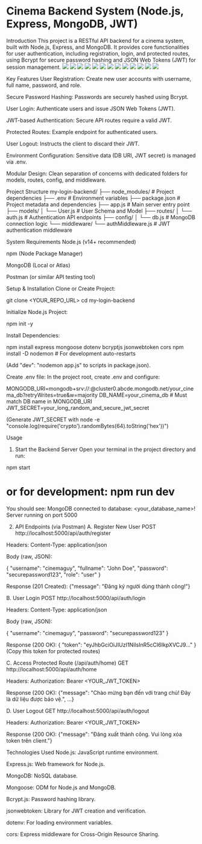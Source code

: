 Cinema Backend System (Node.js, Express, MongoDB, JWT)
=====================================
Introduction
This project is a RESTful API backend for a cinema system, built with Node.js, Express, and MongoDB. It provides core functionalities for user authentication, including registration, login, and protected routes, using Bcrypt for secure password hashing and JSON Web Tokens (JWT) for session management.
<img src="https://scontent.fsgn2-8.fna.fbcdn.net/v/t39.30808-6/290612422_750526599597283_3367313551794571151_n.jpg?_nc_cat=102&ccb=1-7&_nc_sid=6ee11a&_nc_eui2=AeEXg4eKZV55FcUNSuV4EL_IrjLjKCTuDLCuMuMoJO4MsLZ2-nex5CDASFdzw0c8YXrDBmLbG2wexIljxuQjglyT&_nc_ohc=2UvAL8NeJlIQ7kNvwHL5SVP&_nc_oc=AdnnyvoH-Jw_WWx6o9QY8UcQgOdSiffABvqtklx2hDN8EcQ7bP_6ACB1zfzxRfalMxU&_nc_zt=23&_nc_ht=scontent.fsgn2-8.fna&_nc_gid=Bx21P6OUynhcea-V24AzpA&oh=00_AfSYf0RErLqc2WeQstJtZfLyBAtHWG_PqZ7ta8RUg5bxbg&oe=688F70CD" />
<img src="https://i.ytimg.com/vi/2P8p1P-kGyw/maxresdefault.jpg" />
<img src="https://sohanews.sohacdn.com/zoom/700_438/160588918557773824/2023/12/7/photo1701922722163-1701922722307797925176.jpg" />
<img src="https://cdnphoto.dantri.com.vn/8HCEsdkRMM0BNgBrV9E8zFBKEXU=/thumb_w/1020/2023/07/27/1554134331712214183201933810056015126893647n-edited-1690442070141.jpeg" />
<img src="https://langnghesondong.com.vn/wp-content/uploads/2023/09/Thich-Tam-Phuc-3.jpg" />
<img src="https://res.cloudinary.com/dsqbxgh88/image/upload/v1753850514/p2kwmry3gvhtfvek55np.jpg" />
<img src="https://res.cloudinary.com/dsqbxgh88/image/upload/v1753850514/uizthlwguvuysom8nq3a.jpg" />
<img src="https://res.cloudinary.com/dsqbxgh88/image/upload/v1753850514/rsvu7txb4qizuzuonoxr.jpg" />
<img src="https://res.cloudinary.com/dsqbxgh88/image/upload/v1753850514/n96cztwiokvahcnbrych.jpg" />
<img src="https://res.cloudinary.com/dsqbxgh88/image/upload/v1753850514/fi7kdtktrquugvnumwv8.jpg" />
<img src="https://res.cloudinary.com/dsqbxgh88/image/upload/v1753850515/rxvquj4xymxmwwglwffa.jpg" />
<img src="https://res.cloudinary.com/dsqbxgh88/image/upload/v1753850514/h1qml1nce7dleldwrox8.jpg" />
<img src="https://res.cloudinary.com/dsqbxgh88/image/upload/v1753850515/xdi9kjzngn4ygei5odos.jpg" />    


Key Features
User Registration: Create new user accounts with username, full name, password, and role.

Secure Password Hashing: Passwords are securely hashed using Bcrypt.

User Login: Authenticate users and issue JSON Web Tokens (JWT).

JWT-based Authentication: Secure API routes require a valid JWT.

Protected Routes: Example endpoint for authenticated users.

User Logout: Instructs the client to discard their JWT.

Environment Configuration: Sensitive data (DB URI, JWT secret) is managed via .env.

Modular Design: Clean separation of concerns with dedicated folders for models, routes, config, and middleware.

Project Structure
my-login-backend/
├── node_modules/           # Project dependencies
├── .env                    # Environment variables
├── package.json            # Project metadata and dependencies
├── app.js                  # Main server entry point
├── models/
│   └── User.js             # User Schema and Model
├── routes/
│   └── auth.js             # Authentication API endpoints
├── config/
│   └── db.js               # MongoDB connection logic
└── middleware/
    └── authMiddleware.js   # JWT authentication middleware

System Requirements
Node.js (v14+ recommended)

npm (Node Package Manager)

MongoDB (Local or Atlas)

Postman (or similar API testing tool)

Setup & Installation
Clone or Create Project:

git clone <YOUR_REPO_URL>
cd my-login-backend

Initialize Node.js Project:

npm init -y

Install Dependencies:

npm install express mongoose dotenv bcryptjs jsonwebtoken cors
npm install -D nodemon # For development auto-restarts

(Add "dev": "nodemon app.js" to scripts in package.json).

Create .env file:
In the project root, create .env and configure:

MONGODB_URI=mongodb+srv://<username>:<password>@cluster0.abcde.mongodb.net/your_cinema_db?retryWrites=true&w=majority
DB_NAME=your_cinema_db # Must match DB name in MONGODB_URI
JWT_SECRET=your_long_random_and_secure_jwt_secret

(Generate JWT_SECRET with node -e "console.log(require('crypto').randomBytes(64).toString('hex'))")

Usage
1. Start the Backend Server
Open your terminal in the project directory and run:

npm start
# or for development: npm run dev

You should see:
MongoDB connected to database: <your_database_name>!
Server running on port 5000

2. API Endpoints (via Postman)
A. Register New User
POST http://localhost:5000/api/auth/register

Headers: Content-Type: application/json

Body (raw, JSON):

{
    "username": "cinemaguy",
    "fullname": "John Doe",
    "password": "securepassword123",
    "role": "user"
}

Response (201 Created): {"message": "Đăng ký người dùng thành công!"}

B. User Login
POST http://localhost:5000/api/auth/login

Headers: Content-Type: application/json

Body (raw, JSON):

{
    "username": "cinemaguy",
    "password": "securepassword123"
}

Response (200 OK): { "token": "eyJhbGciOiJIUzI1NiIsInR5cCI6IkpXVCJ9..." }
(Copy this token for protected routes)

C. Access Protected Route (/api/auth/home)
GET http://localhost:5000/api/auth/home

Headers: Authorization: Bearer <YOUR_JWT_TOKEN>

Response (200 OK): {"message": "Chào mừng bạn đến với trang chủ! Đây là dữ liệu được bảo vệ.", ...}

D. User Logout
GET http://localhost:5000/api/auth/logout

Headers: Authorization: Bearer <YOUR_JWT_TOKEN>

Response (200 OK): {"message": "Đăng xuất thành công. Vui lòng xóa token trên client."}

Technologies Used
Node.js: JavaScript runtime environment.

Express.js: Web framework for Node.js.

MongoDB: NoSQL database.

Mongoose: ODM for Node.js and MongoDB.

Bcrypt.js: Password hashing library.

jsonwebtoken: Library for JWT creation and verification.

dotenv: For loading environment variables.

cors: Express middleware for Cross-Origin Resource Sharing.
